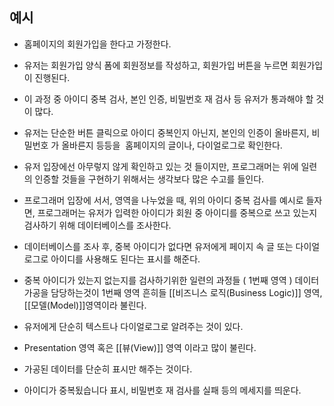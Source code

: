 
## 예시

- 홈페이지의 회원가입을 한다고 가정한다.

- 유저는 회원가입 양식 폼에 회원정보를 작성하고, 회원가입 버튼을 누르면 회원가입이 진행된다. 

- 이 과정 중 아이디 중복 검사, 본인 인증, 비밀번호 재 검사 등 유저가 통과해야 할 것이 많다. 

- 유저는 단순한 버튼 클릭으로 아이디 중복인지 아닌지, 본인의 인증이 올바른지, 비밀번호 가 올바른지 등등을  홈페이지의 글이나, 다이얼로그로 확인한다.

- 유저 입장에선 아무렇지 않게 확인하고 있는 것 들이지만, 프로그래머는 위에 일련의 인증할 것들을 구현하기 위해서는 생각보다 많은 수고를 들인다.  
  
- 프로그래머 입장에 서서, 영역을 나누었을 때, 위의 아이디 중복 검사를 예시로 들자면,  프로그래머는 유저가 입력한 아이디가 회원 중 아이디를 중복으로 쓰고 있는지 검사하기 위해 데이터베이스를 조사한다.
- 데이터베이스를 조사 후, 중복 아이디가 없다면 유저에게 페이지 속 글 또는 다이얼로그로 아이디를 사용해도 된다는 표시를 해준다.

- 중복 아이디가 있는지 없는지를 검사하기위한 일련의 과정들 ( 1번째 영역 ) 데이터 가공을 담당하는것이 1번째 영역 흔히들 [[비즈니스 로직(Business Logic)]] 영역, [[모델(Model)]]영역이라 불린다.

- 유저에게 단순히 텍스트나 다이얼로그로 알려주는 것이 있다.
- Presentation 영역 혹은 [[뷰(View)]] 영역 이라고 많이 불린다.
- 가공된 데이터를 단순히 표시만 해주는 것이다.
- 아이디가 중복됬습니다 표시, 비밀번호 재 검사를 실패 등의 메세지를 띄운다.
